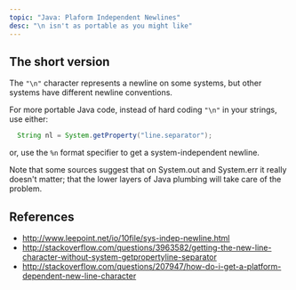 ```yaml
---
topic: "Java: Plaform Independent Newlines"
desc: "\n isn't as portable as you might like"
---
```


## The short version

The `"\n"` character represents a newline on some systems, but other systems have different newline conventions.

For more portable Java code, instead of hard coding `"\n"` in your strings, use either:

```Java
  String nl = System.getProperty("line.separator");
```

or, use the `%n` format specifier to get a system-independent newline.

Note that some sources suggest that on System.out and System.err it really doesn't matter; that the lower layers of Java plumbing will take care of the problem.

## References

* <http://www.leepoint.net/io/10file/sys-indep-newline.html>
* <http://stackoverflow.com/questions/3963582/getting-the-new-line-character-without-system-getpropertyline-separator>
* <http://stackoverflow.com/questions/207947/how-do-i-get-a-platform-dependent-new-line-character>
